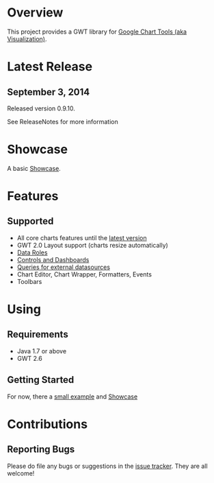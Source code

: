 # Overview #
This project provides a GWT library for [Google Chart Tools (aka Visualization)](https://developers.google.com/chart/).

# Latest Release #
## September 3, 2014 ##
Released version 0.9.10.

See ReleaseNotes for more information

# Showcase #
A basic [Showcase](http://gwt-charts.appspot.com/).

# Features #
## Supported ##
  * All core charts features until the [latest version](https://developers.google.com/chart/interactive/docs/release_notes#v25062014)
  * GWT 2.0 Layout support (charts resize automatically)
  * [Data Roles](http://code.google.com/apis/chart/interactive/docs/roles.html)
  * [Controls and Dashboards](http://code.google.com/apis/chart/interactive/docs/gallery/controls.html)
  * [Queries for external datasources](http://code.google.com/apis/chart/interactive/docs/queries.html)
  * Chart Editor, Chart Wrapper, Formatters, Events
  * Toolbars

# Using #

## Requirements ##
  * Java 1.7 or above
  * GWT 2.6

## Getting Started ##
For now, there a [small example](GettingStarted.md) and [Showcase](http://gwt-charts.appspot.com/)

# Contributions #
## Reporting Bugs ##
Please do file any bugs or suggestions in the [issue tracker](http://code.google.com/p/gwt-charts/issues/entry).
They are all welcome!
